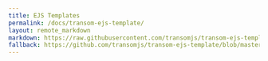 ```yaml
---
title: EJS Templates
permalink: /docs/transom-ejs-template/
layout: remote_markdown
markdown: https://raw.githubusercontent.com/transomjs/transom-ejs-template/master/README.md
fallback: https://github.com/transomjs/transom-ejs-template/blob/master/README.md
---
```


